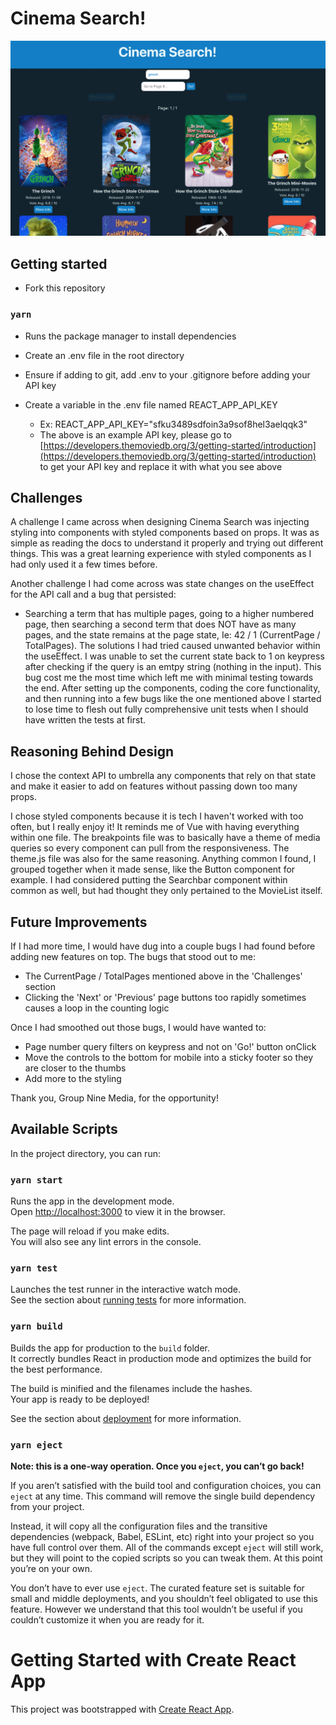 # Cinema Search!

![Home Page](./src/images/cinemaSearch.png)

## Getting started

- Fork this repository

### `yarn`

- Runs the package manager to install dependencies
- Create an .env file in the root directory
- Ensure if adding to git, add .env to your .gitignore before adding your API key
- Create a variable in the .env file named REACT_APP_API_KEY

  - Ex: REACT_APP_API_KEY="sfku3489sdfoin3a9sof8hel3aelqqk3"
  - The above is an example API key, please go to [https://developers.themoviedb.org/3/getting-started/introduction](https://developers.themoviedb.org/3/getting-started/introduction) to get your API key and replace it with what you see above

## Challenges

A challenge I came across when designing Cinema Search was injecting styling into components with styled components based on props. It was as simple as reading the docs to understand it properly and trying out different things. This was a great learning experience with styled components as I had only used it a few times before.

Another challenge I had come across was state changes on the useEffect for the API call and a bug that persisted:

- Searching a term that has multiple pages, going to a higher numbered page, then searching a second term that does NOT have as many pages, and the state remains at the page state, Ie: 42 / 1 (CurrentPage / TotalPages). The solutions I had tried caused unwanted behavior within the useEffect. I was unable to set the current state back to 1 on keypress after checking if the query is an emtpy string (nothing in the input). This bug cost me the most time which left me with minimal testing towards the end. After setting up the components, coding the core functionality, and then running into a few bugs like the one mentioned above I started to lose time to flesh out fully comprehensive unit tests when I should have written the tests at first.

## Reasoning Behind Design

I chose the context API to umbrella any components that rely on that state and make it easier to add on features without passing down too many props.

I chose styled components because it is tech I haven't worked with too often, but I really enjoy it! It reminds me of Vue with having everything within one file. The breakpoints file was to basically have a theme of media queries so every component can pull from the responsiveness. The theme.js file was also for the same reasoning. Anything common I found, I grouped together when it made sense, like the Button component for example. I had considered putting the Searchbar component within common as well, but had thought they only pertained to the MovieList itself.

## Future Improvements

If I had more time, I would have dug into a couple bugs I had found before adding new features on top. The bugs that stood out to me:

- The CurrentPage / TotalPages mentioned above in the 'Challenges' section
- Clicking the 'Next' or 'Previous' page buttons too rapidly sometimes causes a loop in the counting logic

Once I had smoothed out those bugs, I would have wanted to:

- Page number query filters on keypress and not on 'Go!' button onClick
- Move the controls to the bottom for mobile into a sticky footer so they are closer to the thumbs
- Add more to the styling

Thank you, Group Nine Media, for the opportunity!

## Available Scripts

In the project directory, you can run:

### `yarn start`

Runs the app in the development mode.\
Open [http://localhost:3000](http://localhost:3000) to view it in the browser.

The page will reload if you make edits.\
You will also see any lint errors in the console.

### `yarn test`

Launches the test runner in the interactive watch mode.\
See the section about [running tests](https://facebook.github.io/create-react-app/docs/running-tests) for more information.

### `yarn build`

Builds the app for production to the `build` folder.\
It correctly bundles React in production mode and optimizes the build for the best performance.

The build is minified and the filenames include the hashes.\
Your app is ready to be deployed!

See the section about [deployment](https://facebook.github.io/create-react-app/docs/deployment) for more information.

### `yarn eject`

**Note: this is a one-way operation. Once you `eject`, you can’t go back!**

If you aren’t satisfied with the build tool and configuration choices, you can `eject` at any time. This command will remove the single build dependency from your project.

Instead, it will copy all the configuration files and the transitive dependencies (webpack, Babel, ESLint, etc) right into your project so you have full control over them. All of the commands except `eject` will still work, but they will point to the copied scripts so you can tweak them. At this point you’re on your own.

You don’t have to ever use `eject`. The curated feature set is suitable for small and middle deployments, and you shouldn’t feel obligated to use this feature. However we understand that this tool wouldn’t be useful if you couldn’t customize it when you are ready for it.

# Getting Started with Create React App

This project was bootstrapped with [Create React App](https://github.com/facebook/create-react-app).

